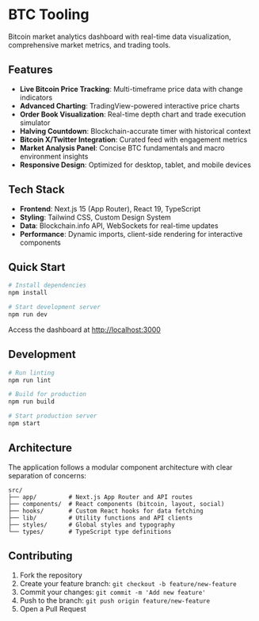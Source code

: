 # BTC Tooling

Bitcoin market analytics dashboard with real-time data visualization, comprehensive market metrics, and trading tools.

## Features

- **Live Bitcoin Price Tracking**: Multi-timeframe price data with change indicators
- **Advanced Charting**: TradingView-powered interactive price charts
- **Order Book Visualization**: Real-time depth chart and trade execution simulator
- **Halving Countdown**: Blockchain-accurate timer with historical context
- **Bitcoin X/Twitter Integration**: Curated feed with engagement metrics
- **Market Analysis Panel**: Concise BTC fundamentals and macro environment insights
- **Responsive Design**: Optimized for desktop, tablet, and mobile devices

## Tech Stack

- **Frontend**: Next.js 15 (App Router), React 19, TypeScript
- **Styling**: Tailwind CSS, Custom Design System
- **Data**: Blockchain.info API, WebSockets for real-time updates
- **Performance**: Dynamic imports, client-side rendering for interactive components

## Quick Start

```bash
# Install dependencies
npm install

# Start development server
npm run dev
```

Access the dashboard at [http://localhost:3000](http://localhost:3000)

## Development

```bash
# Run linting
npm run lint

# Build for production
npm run build

# Start production server
npm start
```

## Architecture

The application follows a modular component architecture with clear separation of concerns:

```
src/
├── app/         # Next.js App Router and API routes
├── components/  # React components (bitcoin, layout, social)
├── hooks/       # Custom React hooks for data fetching
├── lib/         # Utility functions and API clients
├── styles/      # Global styles and typography
└── types/       # TypeScript type definitions
```

## Contributing

1. Fork the repository
2. Create your feature branch: `git checkout -b feature/new-feature`
3. Commit your changes: `git commit -m 'Add new feature'`
4. Push to the branch: `git push origin feature/new-feature`
5. Open a Pull Request